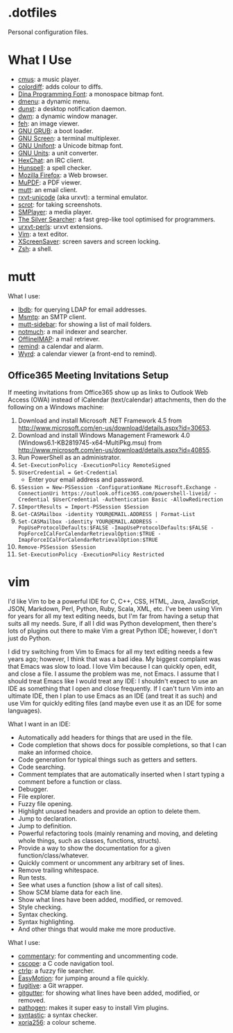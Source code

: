 .dotfiles
=========

Personal configuration files.

What I Use
==========

* [cmus](https://cmus.github.io/): a music player.
* [colordiff](http://www.colordiff.org/): adds colour to diffs.
* [Dina Programming Font](https://www.donationcoder.com/Software/Jibz/Dina/): a monospace bitmap font.
* [dmenu](http://tools.suckless.org/dmenu/): a dynamic menu.
* [dunst](http://knopwob.org/dunst/index.html): a desktop notification daemon.
* [dwm](http://dwm.suckless.org/): a dynamic window manager.
* [feh](http://feh.finalrewind.org/): an image viewer.
* [GNU GRUB](https://www.gnu.org/software/grub/): a boot loader.
* [GNU Screen](https://www.gnu.org/software/screen/): a terminal multiplexer.
* [GNU Unifont](http://unifoundry.com/unifont.html): a Unicode bitmap font.
* [GNU Units](https://www.gnu.org/software/units/): a unit converter.
* [HexChat](https://hexchat.github.io/): an IRC client.
* [Hunspell](http://hunspell.sourceforge.net/): a spell checker.
* [Mozilla Firefox](https://www.mozilla.org/en-GB/firefox/new/): a Web browser.
* [MuPDF](http://mupdf.com/): a PDF viewer.
* [mutt](http://www.mutt.org/): an email client.
* [rxvt-unicode](http://software.schmorp.de/pkg/rxvt-unicode.html) (aka urxvt): a terminal emulator.
* [scrot](http://linuxbrit.co.uk/scrot/): for taking screenshots.
* [SMPlayer](http://smplayer.sourceforge.net/): a media player.
* [The Silver Searcher](http://geoff.greer.fm/ag/): a fast grep-like tool optimised for programmers.
* [urxvt-perls](https://github.com/muennich/urxvt-perls): urxvt extensions.
* [Vim](http://www.vim.org/): a text editor.
* [XScreenSaver](http://www.jwz.org/xscreensaver/): screen savers and screen locking.
* [Zsh](http://www.zsh.org/): a shell.

mutt
====

What I use:
* [lbdb](https://www.spinnaker.de/lbdb/): for querying LDAP for email addresses.
* [Msmtp](http://msmtp.sourceforge.net/): an SMTP client.
* [mutt-sidebar](http://www.lunar-linux.org/mutt-sidebar/): for showing a list of mail folders.
* [notmuch](http://notmuchmail.org/): a mail indexer and searcher.
* [OfflineIMAP](http://offlineimap.org/): a mail retriever.
* [remind](http://www.roaringpenguin.com/products/remind): a calendar and alarm.
* [Wyrd](http://pessimization.com/software/wyrd/): a calendar viewer (a front-end to remind).

Office365 Meeting Invitations Setup
-----------------------------------

If meeting invitations from Office365 show up as links to Outlook Web Access (OWA) instead of iCalendar (text/calendar) attachments, then do the following on a Windows machine:

1. Download and install Microsoft .NET Framework 4.5 from http://www.microsoft.com/en-us/download/details.aspx?id=30653.
1. Download and install Windows Management Framework 4.0 (Windows6.1-KB2819745-x64-MultiPkg.msu) from http://www.microsoft.com/en-us/download/details.aspx?id=40855.
1. Run PowerShell as an administrator.
1. `Set-ExecutionPolicy -ExecutionPolicy RemoteSigned`
1. `$UserCredential = Get-Credential`
    * Enter your email address and password.
1. `$Session = New-PSSession -ConfigurationName Microsoft.Exchange -ConnectionUri https://outlook.office365.com/powershell-liveid/ -Credential $UserCredential -Authentication Basic -AllowRedirection`
1. `$ImportResults = Import-PSSession $Session`
1. `Get-CASMailbox -identity YOUR@EMAIL.ADDRESS | Format-List`
1. `Set-CASMailbox -identity YOUR@EMAIL.ADDRESS -PopUseProtocolDefaults:$FALSE -ImapUseProtocolDefaults:$FALSE -PopForceICalForCalendarRetrievalOption:$TRUE -ImapForceICalForCalendarRetrievalOption:$TRUE`
1. `Remove-PSSession $Session`
1. `Set-ExecutionPolicy -ExecutionPolicy Restricted`

vim
===

I'd like Vim to be a powerful IDE for C, C++, CSS, HTML, Java, JavaScript, JSON, Markdown, Perl, Python, Ruby, Scala, XML, etc. I've been using Vim for years for all my text editing needs, but I'm far from having a setup that suits all my needs. Sure, if all I did was Python development, then there's lots of plugins out there to make Vim a great Python IDE; however, I don't just do Python.

I did try switching from Vim to Emacs for all my text editing needs a few years ago; however, I think that was a bad idea. My biggest complaint was that Emacs was slow to load. I love Vim because I can quickly open, edit, and close a file. I assume the problem was me, not Emacs. I assume that I should treat Emacs like I would treat any IDE: I shouldn't expect to use an IDE as something that I open and close frequently. If I can't turn Vim into an ultimate IDE, then I plan to use Emacs as an IDE (and treat it as such) and use Vim for quickly editing files (and maybe even use it as an IDE for some languages).

What I want in an IDE:
* Automatically add headers for things that are used in the file.
* Code completion that shows docs for possible completions, so that I can make an informed choice.
* Code generation for typical things such as getters and setters.
* Code searching.
* Comment templates that are automatically inserted when I start typing a comment before a function or class.
* Debugger.
* File explorer.
* Fuzzy file opening.
* Highlight unused headers and provide an option to delete them.
* Jump to declaration.
* Jump to definition.
* Powerful refactoring tools (mainly renaming and moving, and deleting whole things, such as classes, functions, structs).
* Provide a way to show the documentation for a given function/class/whatever.
* Quickly comment or uncomment any arbitrary set of lines.
* Remove trailing whitespace.
* Run tests.
* See what uses a function (show a list of call sites).
* Show SCM blame data for each line.
* Show what lines have been added, modified, or removed.
* Style checking.
* Syntax checking.
* Syntax highlighting.
* And other things that would make me more productive.

What I use:
* [commentary](https://github.com/tpope/vim-commentary): for commenting and uncommenting code.
* [cscope](http://cscope.sourceforge.net/): a C code navigation tool.
* [ctrlp](https://kien.github.io/ctrlp.vim/): a fuzzy file searcher.
* [EasyMotion](https://github.com/Lokaltog/vim-easymotion): for jumping around a file quickly.
* [fugitive](https://github.com/tpope/vim-fugitive): a Git wrapper.
* [gitgutter](https://github.com/airblade/vim-gitgutter): for showing what lines have been added, modified, or removed.
* [pathogen](https://github.com/tpope/vim-pathogen): makes it super easy to install Vim plugins.
* [syntastic](https://github.com/scrooloose/syntastic): a syntax checker.
* [xoria256](http://www.vim.org/scripts/script.php?script_id=2140): a colour scheme.
